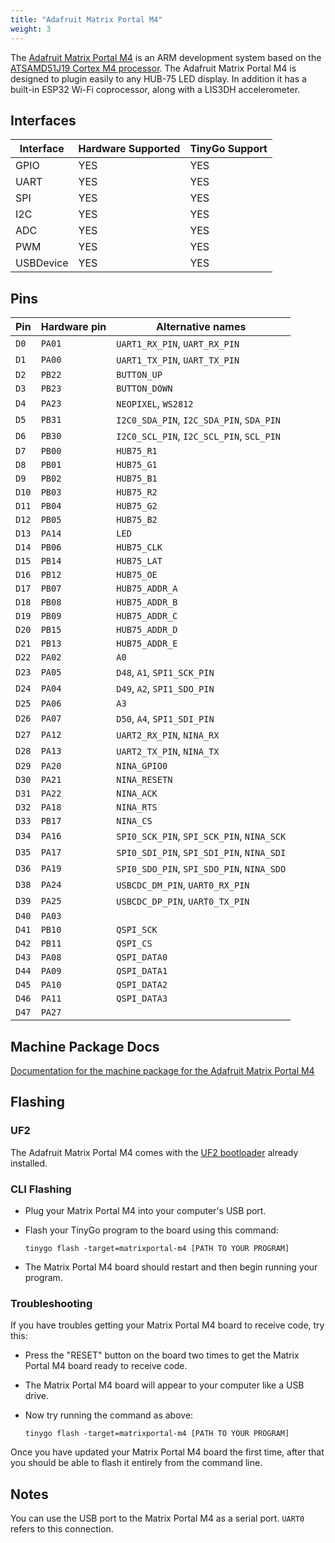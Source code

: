 ```yaml
---
title: "Adafruit Matrix Portal M4"
weight: 3
---
```


The [Adafruit Matrix Portal M4](https://www.adafruit.com/product/4745) is an ARM development system based on the [ATSAMD51J19 Cortex M4 processor](https://www.microchip.com/wwwproducts/en/ATSAMD51J19). The Adafruit Matrix Portal M4 is designed to plugin easily to any HUB-75 LED display. In addition it has a built-in ESP32 Wi-Fi coprocessor, along with a LIS3DH accelerometer.

## Interfaces

| Interface | Hardware Supported | TinyGo Support |
| --------- | ------------- | ----- |
| GPIO      | YES | YES |
| UART      | YES | YES |
| SPI       | YES | YES |
| I2C       | YES | YES |
| ADC       | YES | YES |
| PWM       | YES | YES |
| USBDevice | YES | YES |

## Pins

| Pin               | Hardware pin | Alternative names |
| ----------------- | ------------ | ----------------- |
| `D0`              | `PA01`       | `UART1_RX_PIN`, `UART_RX_PIN` |
| `D1`              | `PA00`       | `UART1_TX_PIN`, `UART_TX_PIN` |
| `D2`              | `PB22`       | `BUTTON_UP`       |
| `D3`              | `PB23`       | `BUTTON_DOWN`     |
| `D4`              | `PA23`       | `NEOPIXEL`, `WS2812` |
| `D5`              | `PB31`       | `I2C0_SDA_PIN`, `I2C_SDA_PIN`, `SDA_PIN` |
| `D6`              | `PB30`       | `I2C0_SCL_PIN`, `I2C_SCL_PIN`, `SCL_PIN` |
| `D7`              | `PB00`       | `HUB75_R1`        |
| `D8`              | `PB01`       | `HUB75_G1`        |
| `D9`              | `PB02`       | `HUB75_B1`        |
| `D10`             | `PB03`       | `HUB75_R2`        |
| `D11`             | `PB04`       | `HUB75_G2`        |
| `D12`             | `PB05`       | `HUB75_B2`        |
| `D13`             | `PA14`       | `LED`             |
| `D14`             | `PB06`       | `HUB75_CLK`       |
| `D15`             | `PB14`       | `HUB75_LAT`       |
| `D16`             | `PB12`       | `HUB75_OE`        |
| `D17`             | `PB07`       | `HUB75_ADDR_A`    |
| `D18`             | `PB08`       | `HUB75_ADDR_B`    |
| `D19`             | `PB09`       | `HUB75_ADDR_C`    |
| `D20`             | `PB15`       | `HUB75_ADDR_D`    |
| `D21`             | `PB13`       | `HUB75_ADDR_E`    |
| `D22`             | `PA02`       | `A0`              |
| `D23`             | `PA05`       | `D48`, `A1`, `SPI1_SCK_PIN` |
| `D24`             | `PA04`       | `D49`, `A2`, `SPI1_SDO_PIN` |
| `D25`             | `PA06`       | `A3`              |
| `D26`             | `PA07`       | `D50`, `A4`, `SPI1_SDI_PIN` |
| `D27`             | `PA12`       | `UART2_RX_PIN`, `NINA_RX` |
| `D28`             | `PA13`       | `UART2_TX_PIN`, `NINA_TX` |
| `D29`             | `PA20`       | `NINA_GPIO0`      |
| `D30`             | `PA21`       | `NINA_RESETN`     |
| `D31`             | `PA22`       | `NINA_ACK`        |
| `D32`             | `PA18`       | `NINA_RTS`        |
| `D33`             | `PB17`       | `NINA_CS`         |
| `D34`             | `PA16`       | `SPI0_SCK_PIN`, `SPI_SCK_PIN`, `NINA_SCK` |
| `D35`             | `PA17`       | `SPI0_SDI_PIN`, `SPI_SDI_PIN`, `NINA_SDI` |
| `D36`             | `PA19`       | `SPI0_SDO_PIN`, `SPI_SDO_PIN`, `NINA_SDO` |
| `D38`             | `PA24`       | `USBCDC_DM_PIN`, `UART0_RX_PIN` |
| `D39`             | `PA25`       | `USBCDC_DP_PIN`, `UART0_TX_PIN` |
| `D40`             | `PA03`       |                   |
| `D41`             | `PB10`       | `QSPI_SCK`        |
| `D42`             | `PB11`       | `QSPI_CS`         |
| `D43`             | `PA08`       | `QSPI_DATA0`      |
| `D44`             | `PA09`       | `QSPI_DATA1`      |
| `D45`             | `PA10`       | `QSPI_DATA2`      |
| `D46`             | `PA11`       | `QSPI_DATA3`      |
| `D47`             | `PA27`       |                   |

## Machine Package Docs

[Documentation for the machine package for the Adafruit Matrix Portal M4](../machine/matrix-portal-m4)

## Flashing

### UF2

The Adafruit Matrix Portal M4 comes with the [UF2 bootloader](https://github.com/Microsoft/uf2) already installed.

### CLI Flashing

- Plug your Matrix Portal M4 into your computer's USB port.
- Flash your TinyGo program to the board using this command:

    ```shell
    tinygo flash -target=matrixportal-m4 [PATH TO YOUR PROGRAM]
    ```

- The Matrix Portal M4 board should restart and then begin running your program.

### Troubleshooting

If you have troubles getting your Matrix Portal M4 board to receive code, try this:

- Press the "RESET" button on the board two times to get the Matrix Portal M4 board ready to receive code.
- The Matrix Portal M4 board will appear to your computer like a USB drive.
- Now try running the command as above:

    ```shell
    tinygo flash -target=matrixportal-m4 [PATH TO YOUR PROGRAM]
    ```

Once you have updated your Matrix Portal M4 board the first time, after that you should be able to flash it entirely from the command line.

## Notes

You can use the USB port to the Matrix Portal M4 as a serial port. `UART0` refers to this connection.
